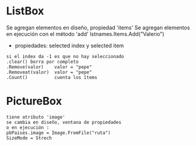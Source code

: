 # ListBox

Se agregan elementos en diseño, propiedad 'items'
Se agregan elementos en ejecución con el método 'add' lstnames.Items.Add("Valerio")

- propiedades: selected index y selected item
```VB
si el index da -1 es que no hay seleccionado
.clear() borra por completo
.Remove(valor)    valor = "pepe"
.Removeat(valor)  valor = "pepe"
.Count()          cuenta los ítems
```

# PictureBox
```VB
tiene atributo 'image'
se cambia en diseño, ventana de propiedades
o en ejecución :
pbPaises.image = Image.FromFile("ruta")
SizeMode = Strech
```

